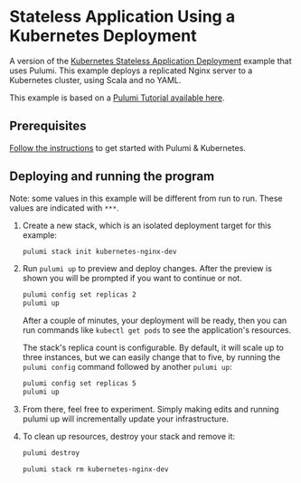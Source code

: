 # Stateless Application Using a Kubernetes Deployment

A version of the [Kubernetes Stateless Application Deployment](
https://kubernetes.io/docs/tasks/run-application/run-stateless-application-deployment/) example that uses Pulumi.
This example deploys a replicated Nginx server to a Kubernetes cluster, using Scala and no YAML.

This example is based on a [Pulumi Tutorial available here](https://www.pulumi.com/docs/tutorials/kubernetes/stateless-app/).

## Prerequisites

[Follow the instructions](https://www.pulumi.com/docs/clouds/kubernetes/get-started/begin/)
to get started with Pulumi & Kubernetes.

## Deploying and running the program

Note: some values in this example will be different from run to run.
These values are indicated with `***`.

1. Create a new stack, which is an isolated deployment target for this example:

    ```bash
    pulumi stack init kubernetes-nginx-dev
    ```

2. Run `pulumi up` to preview and deploy changes. After the preview is shown
   you will be prompted if you want to continue or not.

    ```bash
    pulumi config set replicas 2
    pulumi up
    ```

   After a couple of minutes, your deployment will be ready, then you can run commands like `kubectl get pods`
   to see the application's resources.

   The stack's replica count is configurable. By default, it will scale up to three instances, but we can easily change
   that to five, by running the `pulumi config` command followed by another `pulumi up`:

   ```bash
   pulumi config set replicas 5
   pulumi up
   ```

3. From there, feel free to experiment. Simply making edits and running pulumi up will incrementally update your infrastructure.

4. To clean up resources, destroy your stack and remove it:

    ```bash
    pulumi destroy
    ```
    ```bash
    pulumi stack rm kubernetes-nginx-dev
    ```